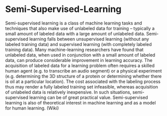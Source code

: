 # Semi-Supervised-Learning

Semi-supervised learning is a class of machine learning tasks and techniques that also make use of unlabeled data for training – typically a small amount of labeled data with a large amount of unlabeled data. Semi-supervised learning falls between unsupervised learning (without any labeled training data) and supervised learning (with completely labeled training data). Many machine-learning researchers have found that unlabeled data, when used in conjunction with a small amount of labeled data, can produce considerable improvement in learning accuracy. The acquisition of labeled data for a learning problem often requires a skilled human agent (e.g. to transcribe an audio segment) or a physical experiment (e.g. determining the 3D structure of a protein or determining whether there is oil at a particular location). The cost associated with the labeling process thus may render a fully labeled training set infeasible, whereas acquisition of unlabeled data is relatively inexpensive. In such situations, semi-supervised learning can be of great practical value. Semi-supervised learning is also of theoretical interest in machine learning and as a model for human learning. (Wiki)
